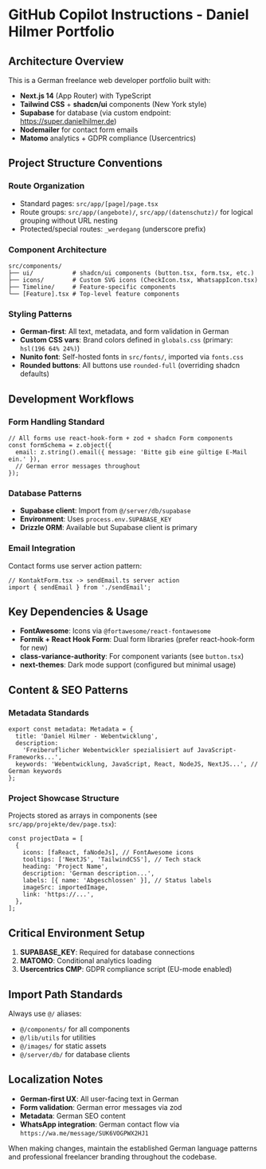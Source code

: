 # GitHub Copilot Instructions - Daniel Hilmer Portfolio

## Architecture Overview

This is a German freelance web developer portfolio built with:

- **Next.js 14** (App Router) with TypeScript
- **Tailwind CSS** + **shadcn/ui** components (New York style)
- **Supabase** for database (via custom endpoint: https://super.danielhilmer.de)
- **Nodemailer** for contact form emails
- **Matomo** analytics + GDPR compliance (Usercentrics)

## Project Structure Conventions

### Route Organization

- Standard pages: `src/app/[page]/page.tsx`
- Route groups: `src/app/(angebote)/`, `src/app/(datenschutz)/` for logical grouping without URL nesting
- Protected/special routes: `_werdegang` (underscore prefix)

### Component Architecture

```
src/components/
├── ui/           # shadcn/ui components (button.tsx, form.tsx, etc.)
├── icons/        # Custom SVG icons (CheckIcon.tsx, WhatsappIcon.tsx)
├── Timeline/     # Feature-specific components
└── [Feature].tsx # Top-level feature components
```

### Styling Patterns

- **German-first**: All text, metadata, and form validation in German
- **Custom CSS vars**: Brand colors defined in `globals.css` (primary: `hsl(196 64% 24%)`)
- **Nunito font**: Self-hosted fonts in `src/fonts/`, imported via `fonts.css`
- **Rounded buttons**: All buttons use `rounded-full` (overriding shadcn defaults)

## Development Workflows

### Form Handling Standard

```tsx
// All forms use react-hook-form + zod + shadcn Form components
const formSchema = z.object({
  email: z.string().email({ message: 'Bitte gib eine gültige E-Mail ein.' }),
  // German error messages throughout
});
```

### Database Patterns

- **Supabase client**: Import from `@/server/db/supabase`
- **Environment**: Uses `process.env.SUPABASE_KEY`
- **Drizzle ORM**: Available but Supabase client is primary

### Email Integration

Contact forms use server action pattern:

```tsx
// KontaktForm.tsx -> sendEmail.ts server action
import { sendEmail } from './sendEmail';
```

## Key Dependencies & Usage

- **FontAwesome**: Icons via `@fortawesome/react-fontawesome`
- **Formik + React Hook Form**: Dual form libraries (prefer react-hook-form for new)
- **class-variance-authority**: For component variants (see `button.tsx`)
- **next-themes**: Dark mode support (configured but minimal usage)

## Content & SEO Patterns

### Metadata Standards

```tsx
export const metadata: Metadata = {
  title: 'Daniel Hilmer - Webentwicklung',
  description:
    'Freiberuflicher Webentwickler spezialisiert auf JavaScript-Frameworks...',
  keywords: 'Webentwicklung, JavaScript, React, NodeJS, NextJS...', // German keywords
};
```

### Project Showcase Structure

Projects stored as arrays in components (see `src/app/projekte/dev/page.tsx`):

```tsx
const projectData = [
  {
    icons: [faReact, faNodeJs], // FontAwesome icons
    tooltips: ['NextJS', 'TailwindCSS'], // Tech stack
    heading: 'Project Name',
    description: 'German description...',
    labels: [{ name: 'Abgeschlossen' }], // Status labels
    imageSrc: importedImage,
    link: 'https://...',
  },
];
```

## Critical Environment Setup

1. **SUPABASE_KEY**: Required for database connections
2. **MATOMO**: Conditional analytics loading
3. **Usercentrics CMP**: GDPR compliance script (EU-mode enabled)

## Import Path Standards

Always use `@/` aliases:

- `@/components/` for all components
- `@/lib/utils` for utilities
- `@/images/` for static assets
- `@/server/db/` for database clients

## Localization Notes

- **German-first UX**: All user-facing text in German
- **Form validation**: German error messages via zod
- **Metadata**: German SEO content
- **WhatsApp integration**: German contact flow via `https://wa.me/message/SUK6VOGPWX2HJ1`

When making changes, maintain the established German language patterns and professional freelancer branding throughout the codebase.
